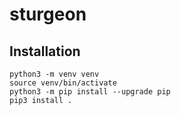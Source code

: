 # sturgeon

## Installation

```
python3 -m venv venv
source venv/bin/activate
python3 -m pip install --upgrade pip
pip3 install .
```